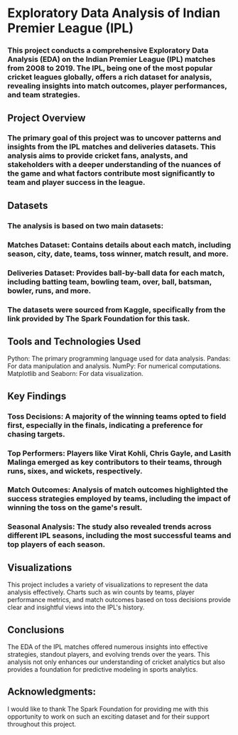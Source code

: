 # Exploratory Data Analysis of Indian Premier League (IPL)

### This project conducts a comprehensive Exploratory Data Analysis (EDA) on the Indian Premier League (IPL) matches from 2008 to 2019. The IPL, being one of the most popular cricket leagues globally, offers a rich dataset for analysis, revealing insights into match outcomes, player performances, and team strategies.

## Project Overview
### The primary goal of this project was to uncover patterns and insights from the IPL matches and deliveries datasets. This analysis aims to provide cricket fans, analysts, and stakeholders with a deeper understanding of the nuances of the game and what factors contribute most significantly to team and player success in the league.

## Datasets
### The analysis is based on two main datasets:

### Matches Dataset: Contains details about each match, including season, city, date, teams, toss winner, match result, and more.
### Deliveries Dataset: Provides ball-by-ball data for each match, including batting team, bowling team, over, ball, batsman, bowler, runs, and more.
### The datasets were sourced from Kaggle, specifically from the link provided by The Spark Foundation for this task.

## Tools and Technologies Used
Python: The primary programming language used for data analysis.
Pandas: For data manipulation and analysis.
NumPy: For numerical computations.
Matplotlib and Seaborn: For data visualization.

## Key Findings
### Toss Decisions: A majority of the winning teams opted to field first, especially in the finals, indicating a preference for chasing targets.
### Top Performers: Players like Virat Kohli, Chris Gayle, and Lasith Malinga emerged as key contributors to their teams, through runs, sixes, and wickets, respectively.
### Match Outcomes: Analysis of match outcomes highlighted the success strategies employed by teams, including the impact of winning the toss on the game's result.
### Seasonal Analysis: The study also revealed trends across different IPL seasons, including the most successful teams and top players of each season.

## Visualizations
This project includes a variety of visualizations to represent the data analysis effectively. Charts such as win counts by teams, player performance metrics, and match outcomes based on toss decisions provide clear and insightful views into the IPL's history.

## Conclusions
The EDA of the IPL matches offered numerous insights into effective strategies, standout players, and evolving trends over the years. This analysis not only enhances our understanding of cricket analytics but also provides a foundation for predictive modeling in sports analytics.


## Acknowledgments:
I would like to thank The Spark Foundation for providing me with this opportunity to work on such an exciting dataset and for their support throughout this project.

